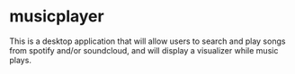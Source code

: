 # musicplayer
This is a desktop application that will allow users to search and play songs from spotify and/or soundcloud, and will display
a visualizer while music plays.
